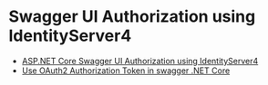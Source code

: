 # Swagger UI Authorization using IdentityServer4

- [ASP.NET Core Swagger UI Authorization using IdentityServer4](https://www.scottbrady91.com/Identity-Server/ASPNET-Core-Swagger-UI-Authorization-using-IdentityServer4)
- [Use OAuth2 Authorization Token in swagger .NET Core](https://thecodebuzz.com/use-oauth-authorization-token-in-swagger-net-core/)